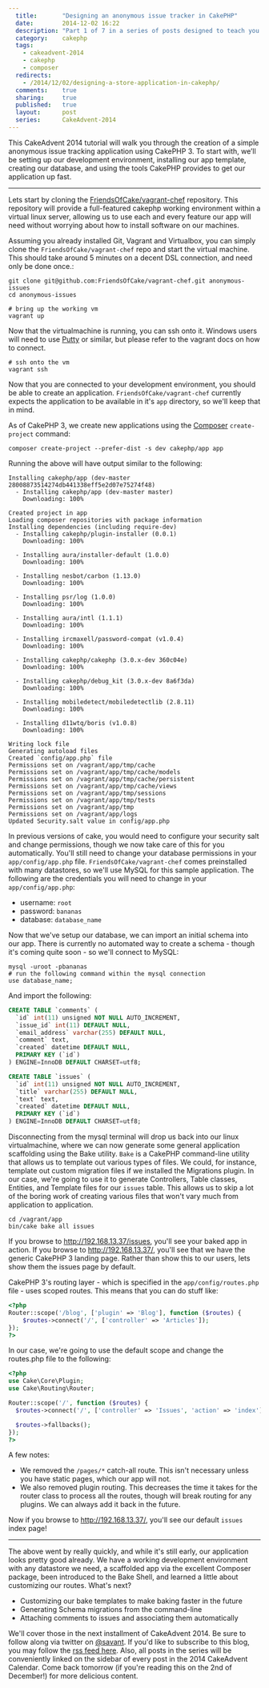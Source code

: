 ```yaml
---
  title:       "Designing an anonymous issue tracker in CakePHP"
  date:        2014-12-02 16:22
  description: "Part 1 of 7 in a series of posts designed to teach you how to use CakePHP 3 effectively"
  category:    cakephp
  tags:
    - cakeadvent-2014
    - cakephp
    - composer
  redirects:
    - /2014/12/02/designing-a-store-application-in-cakephp/
  comments:    true
  sharing:     true
  published:   true
  layout:      post
  series:      CakeAdvent-2014
---
```


This CakeAdvent 2014 tutorial will walk you through the creation of a simple anonymous issue tracking application using CakePHP 3. To start with, we’ll be setting up our development environment, installing our app template, creating our database, and using the tools CakePHP provides to get our application up fast.

---

Lets start by cloning the [FriendsOfCake/vagrant-chef](https://github.com/friendsofcake/vagrant-chef) repository. This repository will provide a full-featured cakephp working environment within a virtual linux server, allowing us to use each and every feature our app will need without worrying about how to install software on our machines.

Assuming you already installed Git, Vagrant and Virtualbox, you can simply clone the `FriendsOfCake/vagrant-chef` repo and start the virtual machine. This should take around 5 minutes on a decent DSL connection, and need only be done once.:

```shell
git clone git@github.com:FriendsOfCake/vagrant-chef.git anonymous-issues
cd anonymous-issues

# bring up the working vm
vagrant up
```

Now that the virtualmachine is running, you can ssh onto it. Windows users will need to use [Putty](http://www.chiark.greenend.org.uk/~sgtatham/putty/) or similar, but please refer to the vagrant docs on how to connect.

```shell
# ssh onto the vm
vagrant ssh
```

Now that you are connected to your development environment, you should be able to create an application. `FriendsOfCake/vagrant-chef` currently expects the application to be available in it's `app` directory, so we'll keep that in mind.

As of CakePHP 3, we create new applications using the [Composer](https://getcomposer.org/) `create-project` command:

```shell
composer create-project --prefer-dist -s dev cakephp/app app
```

Running the above will have output similar to the following:

```
Installing cakephp/app (dev-master 28008873514274db441338eff5e2d07e75274f48)
  - Installing cakephp/app (dev-master master)
    Downloading: 100%

Created project in app
Loading composer repositories with package information
Installing dependencies (including require-dev)
  - Installing cakephp/plugin-installer (0.0.1)
    Downloading: 100%

  - Installing aura/installer-default (1.0.0)
    Downloading: 100%

  - Installing nesbot/carbon (1.13.0)
    Downloading: 100%

  - Installing psr/log (1.0.0)
    Downloading: 100%

  - Installing aura/intl (1.1.1)
    Downloading: 100%

  - Installing ircmaxell/password-compat (v1.0.4)
    Downloading: 100%

  - Installing cakephp/cakephp (3.0.x-dev 360c04e)
    Downloading: 100%

  - Installing cakephp/debug_kit (3.0.x-dev 8a6f3da)
    Downloading: 100%

  - Installing mobiledetect/mobiledetectlib (2.8.11)
    Downloading: 100%

  - Installing d11wtq/boris (v1.0.8)
    Downloading: 100%

Writing lock file
Generating autoload files
Created `config/app.php` file
Permissions set on /vagrant/app/tmp/cache
Permissions set on /vagrant/app/tmp/cache/models
Permissions set on /vagrant/app/tmp/cache/persistent
Permissions set on /vagrant/app/tmp/cache/views
Permissions set on /vagrant/app/tmp/sessions
Permissions set on /vagrant/app/tmp/tests
Permissions set on /vagrant/app/tmp
Permissions set on /vagrant/app/logs
Updated Security.salt value in config/app.php
```

In previous versions of cake, you would need to configure your security salt and change permissions, though we now take care of this for you automatically. You'll still need to change your database permissions in your `app/config/app.php` file. `FriendsOfCake/vagrant-chef` comes preinstalled with many datastores, so we'll use MySQL for this sample application. The following are the credentials you will need to change in your `app/config/app.php`:

- username: `root`
- password: `bananas`
- database: `database_name`

Now that we've setup our database, we can import an initial schema into our app. There is currently no automated way to create a schema - though it's coming quite soon - so we'll connect to MySQL:

```shell
mysql -uroot -pbananas
# run the following command within the mysql connection
use database_name;
```

And import the following:

```sql
CREATE TABLE `comments` (
  `id` int(11) unsigned NOT NULL AUTO_INCREMENT,
  `issue_id` int(11) DEFAULT NULL,
  `email_address` varchar(255) DEFAULT NULL,
  `comment` text,
  `created` datetime DEFAULT NULL,
  PRIMARY KEY (`id`)
) ENGINE=InnoDB DEFAULT CHARSET=utf8;

CREATE TABLE `issues` (
  `id` int(11) unsigned NOT NULL AUTO_INCREMENT,
  `title` varchar(255) DEFAULT NULL,
  `text` text,
  `created` datetime DEFAULT NULL,
  PRIMARY KEY (`id`)
) ENGINE=InnoDB DEFAULT CHARSET=utf8;
```

Disconnecting from the mysql terminal will drop us back into our linux virtualmachine, where we can now generate some general application scaffolding using the Bake utility. `Bake` is a CakePHP command-line utility that allows us to template out various types of files. We could, for instance, template out custom migration files if we installed the Migrations plugin. In our case, we're going to use it to generate Controllers, Table classes, Entities, and Template files for our `issues` table. This allows us to skip a lot of the boring work of creating various files that won't vary much from application to application.

```shell
cd /vagrant/app
bin/cake bake all issues
```

If you browse to http://192.168.13.37/issues, you'll see your baked app in action. If you browse to http://192.168.13.37/, you'll see that we have the generic CakePHP 3 landing page. Rather than show this to our users, lets show them the issues page by default.

CakePHP 3's routing layer - which is specified in the `app/config/routes.php` file - uses scoped routes. This means that you can do stuff like:

```php
<?php
Router::scope('/blog', ['plugin' => 'Blog'], function ($routes) {
    $routes->connect('/', ['controller' => 'Articles']);
});
?>
```

In our case, we're going to use the default scope and change the routes.php file to the following:

```php
<?php
use Cake\Core\Plugin;
use Cake\Routing\Router;

Router::scope('/', function ($routes) {
  $routes->connect('/', ['controller' => 'Issues', 'action' => 'index']);

  $routes->fallbacks();
});
?>
```

A few notes:

- We removed the `/pages/*` catch-all route. This isn't necessary unless you have static pages, which our app will not.
- We also removed plugin routing. This decreases the time it takes for the router class to process all the routes, though will break routing for any plugins. We can always add it back in the future.

Now if you browse to http://192.168.13.37/, you'll see our default `issues` index page!

---

The above went by really quickly, and while it's still early, our application looks pretty good already. We have a working development environment with any datastore we need, a scaffolded app via the excellent Composer package, been introduced to the Bake Shell, and learned a little about customizing our routes. What's next?

- Customizing our bake templates to make baking faster in the future
- Generating Schema migrations from the command-line
- Attaching comments to issues and associating them automatically

We'll cover those in the next installment of CakeAdvent 2014. Be sure to follow along via twitter on [@savant](https://twitter.com/savant). If you'd like to subscribe to this blog, you may follow the [rss feed here](/atom.xml). Also, all posts in the series will be conveniently linked on the sidebar of every post in the 2014 CakeAdvent Calendar. Come back tomorrow (if you're reading this on the 2nd of December!) for more delicious content.
